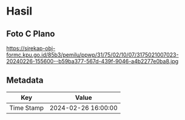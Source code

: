 # Hasil

## Foto C Plano

https://sirekap-obj-formc.kpu.go.id/85b3/pemilu/ppwp/31/75/02/10/07/3175021007023-20240226-155600--b59ba377-567d-439f-9046-a4b2277e0ba8.jpg


## Metadata

| Key        | Value               |
| ---------- | ------------------- |
| Time Stamp | 2024-02-26 16:00:00 |



